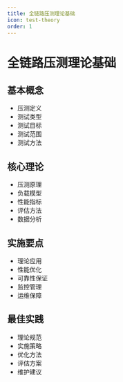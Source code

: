 ```yaml
---
title: 全链路压测理论基础
icon: test-theory
order: 1
---
```


# 全链路压测理论基础

## 基本概念
- 压测定义
- 测试类型
- 测试目标
- 测试范围
- 测试方法

## 核心理论
- 压测原理
- 负载模型
- 性能指标
- 评估方法
- 数据分析

## 实施要点
- 理论应用
- 性能优化
- 可靠性保证
- 监控管理
- 运维保障

## 最佳实践
- 理论规范
- 实施策略
- 优化方法
- 评估方案
- 维护建议
